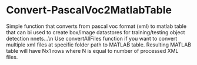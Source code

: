# Convert-PascalVoc2MatlabTable
Simple function that converts from pascal voc format (xml) to matlab table that can bi used to create box/image datastores for training/testing object detection nnets...\n
Use convertAllFiles function if you want to convert multiple xml files at specific folder path to MATLAB table. Resulting MATLAB table will have Nx1 rows where N is equal to number of processed XML files.
